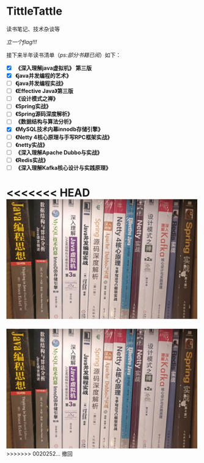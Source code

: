 # TittleTattle
读书笔记、技术杂谈等

*立一个flag!!!*

接下来半年读书清单（*ps:部分书籍已阅*）如下：

- [x] **《深入理解java虚拟机》 第三版**
- [x] **《java并发编程的艺术》**
- [ ] **《java并发编程实战》**
- [ ] **《Effective Java》第三版**
- [ ] **《设计模式之禅》**
- [ ] **《Spring实战》**
- [ ] **《Spring源码深度解析》**
- [ ] **《数据结构与算法分析》**
- [x] **《MySQL技术内幕innodb存储引擎》**
- [ ] **《Netty 4核心原理与手写RPC框架实战》**
- [ ] **《netty实战》**
- [ ] **《深入理解Apache Dubbo与实战》**
- [ ] **《Redis实战》**
- [ ] **《深入理解Kafka核心设计与实践原理》**

<<<<<<< HEAD
<img src="media/pictures/person/books.jpg" alt="书单列表" width="500" height="313" align="bottom" />
=======
<img src="media/pictures/person/books.jpg" alt="书单列表" width="500" height="313" align="bottom" />
>>>>>>> 0020252... 撤回
